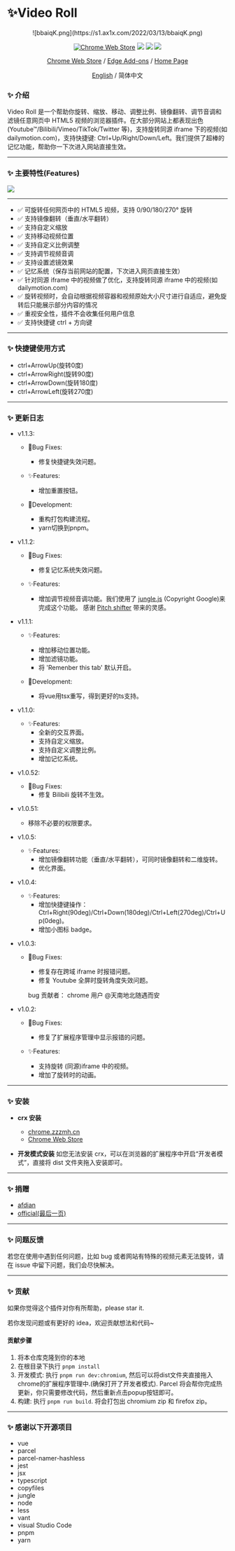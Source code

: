 <!--
 * @description: video roll
 * @Author: Gouxinyu
 * @Date: 2022-01-13 22:43:33
-->

# ✨Video Roll

<center> ![bbaiqK.png](https://s1.ax1x.com/2022/03/13/bbaiqK.png)

[![Chrome Web Store](https://badgen.net/chrome-web-store/users/cokngoholafkeghnhhdlmiadlojpindm?icon=chrome&color=0f9d58)](https://chrome.google.com/webstore/detail/cokngoholafkeghnhhdlmiadlojpindm?hl=en) ![](https://img.shields.io/github/stars/gxy5202/VideoRoll) ![](https://img.shields.io/github/package-json/v/gxy5202/VideoRoll) ![](https://img.shields.io/github/package-json/license/gxy5202/VideoRoll)

[Chrome Web Store](https://chrome.google.com/webstore/detail/video-roll/cokngoholafkeghnhhdlmiadlojpindm?hl=zh-CN&authuser=0 "Chrome Web Store") /
[Edge Add-ons](https://microsoftedge.microsoft.com/addons/detail/video-roll/indeeigndpaahbcegcanpmbenmkbkmmn "Edge Add-ons") /
[Home Page](https://gomi.site/VideoRoll "Home Page")

[English](README.md) / 简体中文
</center>

### ✨ 介绍

Video Roll 是一个帮助你旋转、缩放、移动、调整比例、镜像翻转、调节音调和滤镜任意网页中 HTML5 视频的浏览器插件。在大部分网站上都表现出色(Youtube™/Bilibili/Vimeo/TikTok/Twitter 等)，支持旋转同源 iframe 下的视频(如 dailymotion.com)，支持快捷键: Ctrl+Up/Right/Down/Left。我们提供了超棒的记忆功能，帮助你一下次进入网站直接生效。

---

### ✨ 主要特性(Features)

![](https://tuchuangs.com/imgs/2022/09/11/0b4c21db7b3e0d01.png)

---

-   ✅ 可旋转任何网页中的 HTML5 视频，支持 0/90/180/270° 旋转
-   ✅ 支持镜像翻转（垂直/水平翻转）
-   ✅ 支持自定义缩放
-   ✅ 支持移动视频位置
-   ✅ 支持自定义比例调整
-   ✅ 支持调节视频音调
-   ✅ 支持设置滤镜效果
-   ✅ 记忆系统（保存当前网站的配置，下次进入网页直接生效）
-   ✅ 针对同源 iframe 中的视频做了优化，支持旋转同源 iframe 中的视频(如 dailymotion.com)
-   ✅ 旋转视频时，会自动根据视频容器和视频原始大小尺寸进行自适应，避免旋转后只能展示部分内容的情况
-   ✅ 重视安全性，插件不会收集任何用户信息
-   ✅ 支持快捷键 ctrl + 方向键

---

### ✨ 快捷键使用方式

-   ctrl+ArrowUp(旋转0度)
-   ctrl+ArrowRight(旋转90度)
-   ctrl+ArrowDown(旋转180度)
-   ctrl+ArrowLeft(旋转270度)

---

### ✨ 更新日志
-   v1.1.3:

    -   🐞Bug Fixes: 
        - 修复快捷键失效问题。

    -   ✨Features:
        - 增加重置按钮。

    -   🌈Development:
        - 重构打包构建流程。
        - yarn切换到pnpm。

-   v1.1.2:

    -   🐞Bug Fixes: 
        - 修复记忆系统失效问题。

    -   ✨Features:
        - 增加调节视频音调功能。我们使用了 [jungle.js](https://github.com/cwilso/Audio-Input-Effects/blob/main/js/jungle.js) (Copyright Google)来完成这个功能。 感谢 [Pitch shifter](https://chrome.google.com/webstore/detail/pitch-shifter-html5-video/mpmkclglcbkjchakihfpblainfncennj) 带来的灵感。

-   v1.1.1:

    -   ✨Features:
        - 增加移动位置功能。
        - 增加滤镜功能。
        - 将 'Remenber this tab' 默认开启。

    -   🌈Development:
        - 将vue用tsx重写，得到更好的ts支持。

-   v1.1.0:

    -   ✨Features:
        - 全新的交互界面。
        - 支持自定义缩放。
        - 支持自定义调整比例。
        - 增加记忆系统。

-   v1.0.52:

    -   🐞Bug Fixes: 
        - 修复 Bilibili 旋转不生效。

-   v1.0.51:

    -   移除不必要的权限要求。

-   v1.0.5:

    -   ✨Features:
        - 增加镜像翻转功能（垂直/水平翻转），可同时镜像翻转和二维旋转。
        - 优化界面。

-   v1.0.4:

    -   ✨Features:
        - 增加快捷键操作：Ctrl+Right(90deg)/Ctrl+Down(180deg)/Ctrl+Left(270deg)/Ctrl+Up(0deg)。
        - 增加小图标 badge。

-   v1.0.3:

    -   🐞Bug Fixes: 
        - 修复存在跨域 iframe 时报错问题。
        - 修复 Youtube 全屏时旋转角度失效问题。

        bug 贡献者：
        chrome 用户 @天南地北随遇而安

-   v1.0.2:

    -   🐞Bug Fixes:
        - 修复了扩展程序管理中显示报错的问题。

    -   ✨Features:
        - 支持旋转 (同源)iframe 中的视频。
        - 增加了旋转时的动画。
        

---

### ✨ 安装

-   **crx 安装**
    - [chrome.zzzmh.cn](https://chrome.zzzmh.cn/info/cokngoholafkeghnhhdlmiadlojpindm)
    - [Chrome Web Store](https://chrome.google.com/webstore/detail/video-roll/cokngoholafkeghnhhdlmiadlojpindm?hl=zh-CN&authuser=0 "Chrome Web Store")

-   **开发模式安装**
    如您无法安装 crx，可以在浏览器的扩展程序中开启“开发者模式”，直接将 dist 文件夹拖入安装即可。

---

### ✨ 捐赠

-   [afdian](https://afdian.net/a/gomi_gxy/plan)
-   [official(最后一页)](https://gomi.site/VideoRoll)

---

### ✨ 问题反馈

若您在使用中遇到任何问题，比如 bug 或者网站有特殊的视频元素无法旋转，请在 issue 中留下问题，我们会尽快解决。

---

### ✨ 贡献

如果你觉得这个插件对你有所帮助，please star it.

若你发现问题或有更好的 idea，欢迎贡献想法和代码~

#### 贡献步骤

1. 将本仓库克隆到你的本地
2. 在根目录下执行 `pnpm install`
3. 开发模式: 执行 `pnpm run dev:chromium`, 然后可以将dist文件夹直接拖入chrome的扩展程序管理中.(确保打开了开发者模式). Parcel 将会帮你完成热更新，你只需要修改代码，然后重新点击popup按钮即可。
4. 构建: 执行 `pnpm run build`. 将会打包出 chromium zip 和 firefox zip。
---

### ✨ 感谢以下开源项目

-   vue
-   parcel
-   parcel-namer-hashless
-   jest
-   jsx
-   typescript
-   copyfiles
-   jungle
-   node
-   less
-   vant
-   visual Studio Code
-   pnpm
-   yarn
